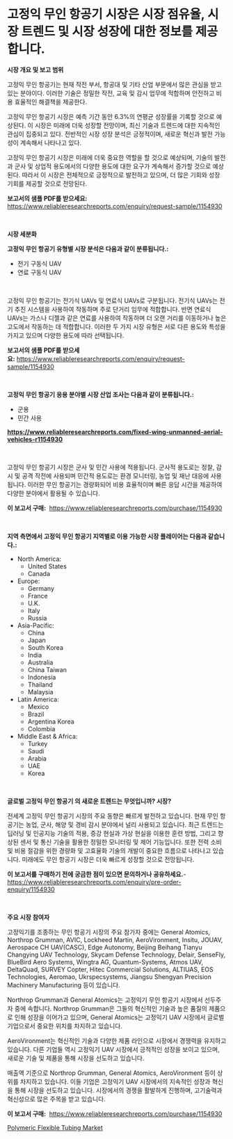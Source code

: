 <p><h1>고정익 무인 항공기 시장은 시장 점유율, 시장 트렌드 및 시장 성장에 대한 정보를 제공합니다.</h1></p><p><strong>시장 개요 및 보고 범위</strong></p>
<p><p>고정익 무인 항공기는 현재 작전 부서, 항공대 및 기타 산업 부문에서 많은 관심을 받고 있는 분야이다. 이러한 기술은 정밀한 작전, 교육 및 감시 업무에 적합하며 안전하고 비용 효율적인 해결책을 제공한다.</p><p>고정익 무인 항공기 시장은 예측 기간 동안 6.3%의 연평균 성장률을 기록할 것으로 예상된다. 이 시장은 미래에 더욱 성장할 전망이며, 최신 기술과 트렌드에 대한 지속적인 관심이 집중되고 있다. 전반적인 시장 성장 분석은 긍정적이며, 새로운 혁신과 발전 가능성이 계속해서 나타나고 있다.</p><p>고정익 무인 항공기 시장은 미래에 더욱 중요한 역할을 할 것으로 예상되며, 기술의 발전과 군사 및 상업적 용도에서의 다양한 용도에 대한 요구가 계속해서 증가할 것으로 예상된다. 따라서 이 시장은 전체적으로 긍정적으로 발전하고 있으며, 더 많은 기회와 성장 기회를 제공할 것으로 전망된다.</p></p>
<p><strong>보고서의 샘플 PDF를 받으세요:</strong> <a href="https://www.reliableresearchreports.com/enquiry/request-sample/1154930">https://www.reliableresearchreports.com/enquiry/request-sample/1154930</a></p>
<p>&nbsp;</p>
<p><strong>시장 세분화</strong></p>
<p><strong>고정익 무인 항공기 유형별 시장 분석은 다음과 같이 분류됩니다.:</strong></p>
<p><ul><li>전기 구동식 UAV</li><li>연료 구동식 UAV</li></ul></p>
<p>&nbsp;</p>
<p><p>고정익 무인 항공기는 전기식 UAVs 및 연료식 UAVs로 구분됩니다. 전기식 UAVs는 전기 추진 시스템을 사용하여 작동하며 주로 단거리 임무에 적합합니다. 반면 연료식 UAVs는 가스나 디젤과 같은 연료를 사용하여 작동하며 더 오랜 거리를 이동하거나 높은 고도에서 작동하는 데 적합합니다. 이러한 두 가지 시장 유형은 서로 다른 용도와 특성을 가지고 있으며 다양한 용도에 따라 선택됩니다.</p></p>
<p><strong>보고서의 샘플 PDF를 받으세요:</strong>&nbsp;<a href="https://www.reliableresearchreports.com/enquiry/request-sample/1154930">https://www.reliableresearchreports.com/enquiry/request-sample/1154930</a></p>
<p>&nbsp;</p>
<p><strong> 고정익 무인 항공기 응용 분야별 시장 산업 조사는 다음과 같이 분류됩니다.:</strong></p>
<p><ul><li>군용</li><li>민간 사용</li></ul></p>
<p><strong><a href="https://www.reliableresearchreports.com/fixed-wing-unmanned-aerial-vehicles-r1154930">https://www.reliableresearchreports.com/fixed-wing-unmanned-aerial-vehicles-r1154930</a></strong></p>
<p>&nbsp;</p>
<p><p>고정익 무인 항공기 시장은 군사 및 민간 사용에 적용됩니다. 군사적 용도로는 정찰, 감시 및 공격 작전에 사용되며 민간적 용도로는 환경 모니터링, 농업 및 재난 대응에 사용됩니다. 이러한 무인 항공기는 경량화되어 비용 효율적이며 빠른 응답 시간을 제공하여 다양한 분야에서 활용될 수 있습니다.</p></p>
<p><strong>이 보고서 구매:</strong>&nbsp; <a href="https://www.reliableresearchreports.com/purchase/1154930">https://www.reliableresearchreports.com/purchase/1154930</a></p>
<p>&nbsp;</p>
<p><strong>지역 측면에서 고정익 무인 항공기 지역별로 이용 가능한 시장 플레이어는 다음과 같습니다.:</strong></p>
<p><ul>
    <li>
        North America:
        <ul>
            <li>United States</li>
            <li>Canada</li>
        </ul>
    </li>
    <li>
        Europe:
        <ul>
            <li>Germany</li>
            <li>France</li>
            <li>U.K.</li>
            <li>Italy</li>
            <li>Russia</li>
        </ul>
    </li>
    <li>
        Asia-Pacific:
        <ul>
            <li>China</li>
            <li>Japan</li>
            <li>South Korea</li>
            <li>India</li>
            <li>Australia</li>
            <li>China Taiwan</li>
            <li>Indonesia</li>
            <li>Thailand</li>
            <li>Malaysia</li>
        </ul>
    </li>
    <li>
        Latin America:
        <ul>
            <li>Mexico</li>
            <li>Brazil</li>
            <li>Argentina Korea</li>
            <li>Colombia</li>
        </ul>
    </li>
    <li>
        Middle East & Africa:
        <ul>
            <li>Turkey</li>
            <li>Saudi</li>
            <li>Arabia</li>
            <li>UAE</li>
            <li>Korea</li>
        </ul>
    </li>
    </ul></p>
<p>&nbsp;</p>
<p><strong>글로벌 고정익 무인 항공기 의 새로운 트렌드는 무엇입니까? 시장?</strong></p>
<p><p>전세계 고정익 무인 항공기 시장의 주요 동향은 빠르게 발전하고 있습니다. 현재 무인 항공기는 농업, 군사, 해양 및 경비 감시 분야에서 널리 사용되고 있습니다. 최근 트렌드는 딥러닝 및 인공지능 기술의 적용, 증강 현실과 가상 현실을 이용한 훈련 방법, 그리고 향상된 센서 및 통신 기술을 활용한 정밀한 모니터링 및 제어 기능입니다. 또한 전력 소비 및 비용 절감을 위한 경량화 및 고효율화 기술의 개발이 중요한 흐름으로 나타나고 있습니다. 미래에도 무인 항공기 시장은 더욱 빠르게 성장할 것으로 전망됩니다.</p></p>
<p><strong>이 보고서를 구매하기 전에 궁금한 점이 있으면 문의하거나 공유하세요.</strong>- <a href="https://www.reliableresearchreports.com/enquiry/pre-order-enquiry/1154930">https://www.reliableresearchreports.com/enquiry/pre-order-enquiry/1154930</a></p>
<p>&nbsp;</p>
<p><strong>주요 시장 참여자</strong></p>
<p><p>고정익기를 조종하는 무인 항공기 시장의 주요 참가자 중에는 General Atomics, Northrop Grumman, AVIC, Lockheed Martin, AeroVironment, Insitu, JOUAV, Aerospace CH UAV(CASC), Edge Autonomy, Beijing Beihang Tianyu Changying UAV Technology, Skycam Defense Technology, Delair, SenseFly, BlueBird Aero Systems, Wingtra AG, Quantum-Systems, Atmos UAV, DeltaQuad, SURVEY Copter, Hitec Commercial Solutions, ALTIUAS, EOS Technologies, Aeromao, Ukrspecsystems, Jiangsu Shengyan Precision Machinery Manufacturing 등이 있습니다.</p><p>Northrop Grumman과 General Atomics는 고정익기 무인 항공기 시장에서 선두주자 중에 속합니다. Northrop Grumman은 그들의 혁신적인 기술과 높은 품질의 제품으로 인해 성장을 이어가고 있으며, General Atomics는 고정익기 UAV 시장에서 글로벌 기업으로서 중요한 위치를 차지하고 있습니다.</p><p>AeroVironment는 혁신적인 기술과 다양한 제품 라인으로 시장에서 경쟁력을 유지하고 있습니다. 다른 기업들 역시 고정익기 UAV 시장에서 긍적적인 성장을 보이고 있으며, 새로운 기술 및 제품을 통해 시장을 선도하고 있습니다.</p><p>매출액 기준으로 Northrop Grumman, General Atomics, AeroVironment 등이 상위를 차지하고 있습니다. 이들 기업은 고정익기 UAV 시장에서의 지속적인 성장과 혁신을 통해 시장을 선도하고 있습니다. 시장에서의 경쟁을 활발하게 진행하며, 고기술력과 혁신성으로 많은 주목을 받고 있습니다.</p></p>
<p><strong>이 보고서 구매:</strong>&nbsp;&nbsp;<a href="https://www.reliableresearchreports.com/purchase/1154930">https://www.reliableresearchreports.com/purchase/1154930</a></p>
<p><p><a href="https://eight-handstand-8fb.notion.site/Polymeric-Flexible-Tubing-Market-Focuses-on-Market-Share-Size-and-Projected-Forecast-Till-2031-06d584c928734fefbdf6d2288b858546">Polymeric Flexible Tubing Market</a></p></p>